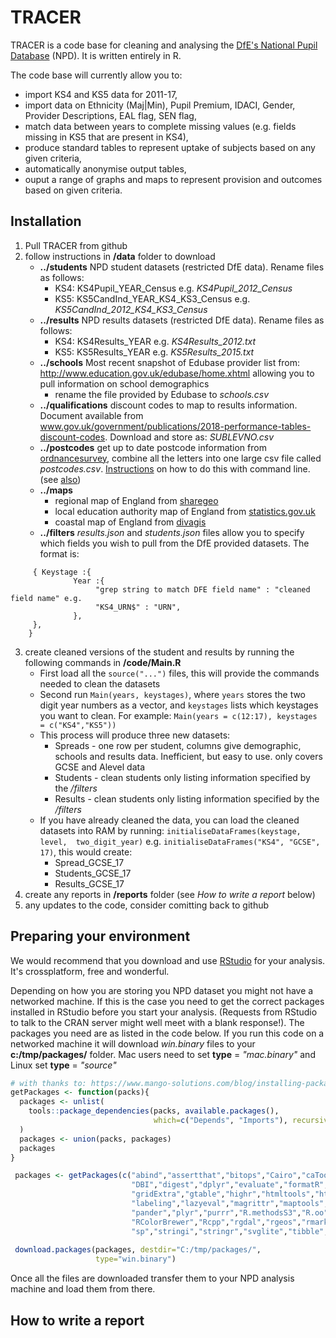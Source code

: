 # TRACER

TRACER is a code base for cleaning and analysing the [DfE's National Pupil Database](https://www.gov.uk/government/collections/national-pupil-database) (NPD). It is written entirely in R.

The code base will currently allow you to:
 - import KS4 and KS5 data for 2011-17,
 - import data on Ethnicity (Maj|Min), Pupil Premium, IDACI, Gender, Provider Descriptions, EAL flag, SEN flag, 
 - match data between years to complete missing values (e.g. fields missing in KS5 that are present in KS4),
 - produce standard tables to represent uptake of subjects based on any given criteria,
 - automatically anonymise output tables,
 - ouput a range of graphs and maps to represent provision and outcomes based on given criteria.
 
## Installation

1. Pull TRACER from github
2. follow instructions in __/data__ folder to download
    * __../students__ NPD student datasets (restricted DfE data). Rename files as follows:
        - KS4: KS4Pupil_YEAR_Census e.g. _KS4Pupil_2012_Census_
        - KS5: KS5CandInd_YEAR_KS4_KS3_Census e.g. _KS5CandInd_2012_KS4_KS3_Census_
    * __../results__ NPD results datasets (restricted DfE data). Rename files as follows:
        - KS4: KS4Results_YEAR e.g. _KS4Results_2012.txt_
        - KS5: KS5Results_YEAR e.g. _KS5Results_2015.txt_
    * __../schools__ Most recent snapshot of Edubase provider list from: http://www.education.gov.uk/edubase/home.xhtml allowing you to pull information on school demographics
        * rename the file provided by Edubase to _schools.csv_
    * __../qualifications__ discount codes to map to results information. Document available from www.gov.uk/government/publications/2018-performance-tables-discount-codes. Download and store as: _SUBLEVNO.csv_
    * __../postcodes__ get up to date postcode information from [ordnancesurvey](https://www.ordnancesurvey.co.uk/opendatadownload/products.html), combine all the letters into one large csv file called _postcodes.csv_. [Instructions](http://webpierat.com/2011/05/23/merging-csv-files-using-the-command-line/) on how to do this with command line. (see [also](https://www.r-bloggers.com/gb-postcode-polygons-open-data/))
    * __../maps__ 
        * regional map of England from [sharegeo](https://www.sharegeo.ac.uk/handle/10672/50)
        * local education authority map of England from [statistics.gov.uk](http://geoportal.statistics.gov.uk/datasets/c4a62d87de9f4b6087cf5f1515d5a0c1_0?geometry=-8.141%2C54.005%2C4.933%2C55.897&uiTab=table&orderByFields=ctyua14nm+ASC_)
        * coastal map of England from [divagis](http://www.diva-gis.org/datadown)
    * __../filters__ _results.json_ and _students.json_ files allow you to specify which fields you wish to pull from the DfE provided datasets. The format is: 
```
     { Keystage :{ 
              Year :{ 
                   "grep string to match DFE field name" : "cleaned field name" e.g.
                   "KS4_URN$" : "URN",
              },
     },
    }
```

3. create cleaned versions of the student and results by running the following commands in __/code/Main.R__
   * First load all the ```source("...")``` files, this will provide the commands needed to clean the datasets
   * Second run ```Main(years, keystages)```, where ```years``` stores the two digit year numbers as a vector, and ```keystages``` lists which keystages you want to clean. For example: ```Main(years = c(12:17), keystages = c("KS4","KS5"))``` 
   * This process will produce three new datasets:
       - Spreads - one row per student, columns give demographic, schools and results data. Inefficient, but easy to use. only covers GCSE and Alevel data
       - Students - clean students only listing information specified by the _/filters_
       - Results - clean students only listing information specified by the _/filters_
   * If you have already cleaned the data, you can load the cleaned datasets into RAM by running: ```initialiseDataFrames(keystage, level,  two_digit_year)``` e.g. ```initialiseDataFrames("KS4", "GCSE", 17)```, this would create:
       - Spread_GCSE_17
       - Students_GCSE_17
       - Results_GCSE_17
4. create any reports in __/reports__ folder (see _How to write a report_ below)
5. any updates to the code, consider comitting back to github

## Preparing your environment
We would recommend that you download and use [RStudio](https://www.rstudio.com/products/rstudio/download/) for your analysis. It's crossplatform, free and wonderful.

Depending on how you are storing you NPD dataset you might not have a networked machine. If this is the case you need to get the correct packages installed in RStudio before you start your analysis. (Requests from RStudio to talk to the CRAN server might well meet with a blank response!). The packages you need are as listed in the code below. If you run this code on a networked machine it will download _win.binary_ files to your __c:/tmp/packages/__ folder. Mac users need to set __type__ = _"mac.binary"_ and Linux set __type__ = _"source"_

```r
# with thanks to: https://www.mango-solutions.com/blog/installing-packages-without-the-internet
getPackages <- function(packs){
  packages <- unlist(
    tools::package_dependencies(packs, available.packages(),
                                which=c("Depends", "Imports"), recursive=TRUE)
  )
  packages <- union(packs, packages)
  packages
}

 packages <- getPackages(c("abind","assertthat","bitops","Cairo","caTools","colorspace",
                           "DBI","digest","dplyr","evaluate","formatR","gdtools","ggplot2",
                           "gridExtra","gtable","highr","htmltools","httr","knitr",
                           "labeling","lazyeval","magrittr","maptools","markdown","munsell",
                           "pander","plyr","purrr","R.methodsS3","R.oo","R.utils","R6",
                           "RColorBrewer","Rcpp","rgdal","rgeos","rmarkdown","scales",
                           "sp","stringi","stringr","svglite","tibble","tidyr","xtable","yaml"))
 
 download.packages(packages, destdir="C:/tmp/packages/", 
                   type="win.binary")
 ```
 Once all the files are downloaded transfer them to your NPD analysis machine and load them from there.

## How to write a report


